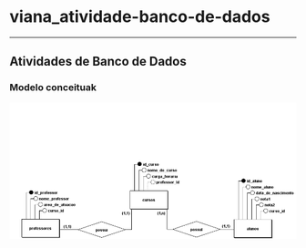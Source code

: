 # viana_atividade-banco-de-dados

---

## Atividades de Banco de Dados
### Modelo conceituak
![modelo de estrutura de banco de dados](modelo_conceitual.png)
